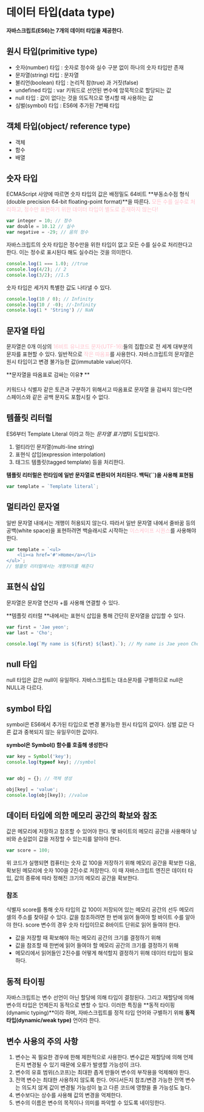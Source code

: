 # 데이터 타입(data type)

**자바스크립트(ES6)는 7개의 데이터 타입을 제공한다.**

## 원시 타입(primitive type)

- 숫자(number) 타입 : 숫자로 정수와 실수 구분 없이 하나의 숫자 타입만 존재
- 문자열(string) 타입 : 문자열
- 불리언(boolean) 타입 : 논리적 참(true) 과 거짓(false)
- undefined 타입 : var 키워드로 선언된 변수에 암묵적으로 할당되는 값
- null 타입 : 값이 없다는 것을 의도적으로 명시할 때 사용하는 값
- 심벌(symbol) 타입 : ES6에 추가된 7번째 타입

## 객체 타입(object/ reference type)  

- 객체 
- 함수
- 배열



## 숫자 타입

ECMAScript 사양에 따르면 숫자 타입의 값은 배정밀도 64비트 **부동소수점 형식(double precision 64-bit floating-point format)**을 따른다. <span style=color:pink>모든 수를 실수로 처리하고, 정수만 표현하기 위한 데이터 타입이 별도로 존재하지 않는다!</span>

```javascript
var integer = 10; // 정수
var double = 10.12 // 실수
var negative = -29; // 음의 정수
```

자바스크립트의 숫자 타입은 정수만을 위한 타입이 없고 모든 수를 실수로 처리한다고 한다. 이는 정수로 표시된다 해도 실수라는 것을 의미한다.

```javascript
console.log(1 === 1.0); //true
console.log(4/2); // 2
console.log(3/2); //1.5
```

숫자 타입은 세가지 특별한 값도 나타낼 수 있다.

```javascript
console.log(10 / 0); // Infinity
console.log(10 / -0); //-Infinity
console.log(1 * 'String') // NaN
```



## 문자열 타입

문자열은 0개 이상의 <span style=color:pink>16비트 유니코드 문자(UTF-16)</span>들의 집합으로 전 세계 대부분의 문자를 표현할 수 있다.
일반적으로 <span style=color:pink>작은 따옴표</span>를 사용한다.
자바스크립트의 문자열은 원시 타입이고 변경 불가능한 값(immutable value)이다.

**문자열을 따옴표로 감싸는 이유&#10067; **

키워드나 식별자 같은 토큰과 구분하기 위해서고 따옴표로 문자열 을 감싸지 않는다면 스페이스와 같은 공백 문자도 포함시킬 수 없다. 



## 템플릿 리터럴

ES6부터 Template Literal 이라고 하는 *문자열 표기법*이 도입되었다.

1. 멀티라인 문자열(multi-line string)
2. 표현식 삽입(expression interpolation)
3. 태그드 템플릿(tagged template) 등을 처리한다.

**템플릿 리터럴은 런타임에 일반 문자열로 변환되어 처리된다. 백틱(``)을 사용해 표현됨**

```javascript
var template = `Template literal`;
```



## 멀티라인 문자열

일반 문자열 내에서는 개행이 허용되지 않는다.
따라서 일반 문자열 내에서 줄바꿈 등의 공백(white space)을 표현하려면 백슬래시로 시작하는 <span style=color:pink>이스케이프 시퀀스</span>를 사용해야 한다.

```javascript
var template = `<ul>
	<li><a href='#'>Home</a></li>
</ul>`;
// 템플릿 리터럴에서는 개행처리를 해준다
```



## 표현식 삽입

문자열은 문자열 연산자 +를 사용해 연결할 수 있다.

**템플릿 리터럴 **내에서는 표현식 삽입을 통해 간단히 문자열을 삽입할 수 있다.

```javascript
var first = 'Jae yeon';
var last = 'Cho';

console.log(`My name is ${first} ${last}.`); // My name is Jae yeon Cho.
```



## null 타입

null 타입은 값은 null이 유일하다. 자바스크립트는 대소문자를 구별하므로 null은 NULL과 다르다.



## symbol 타입

symbol은 ES6에서 추가된 타입으로 변경 불가능한 원시 타입의 값이다. 심벌 값은 다른 값과 중복되지 않는 유일무이한 값이다.

**symbol은 Symbol() 함수를 호출해 생성한다**

```javascript
var key = Symbol('key');
console.log(typeof key); //symbol


var obj = {}; // 객체 생성

obj[key] = 'value';
console.log(obj[key]); //value
```



## 데이터 타입에 의한 메모리 공간의 확보와 참조

값은 메모리에 저장하고 참조할 수 있어야 한다. 몇 바이트의 메모리 공간을 사용해야 낭비와 손실없이 값을 저장할 수 있는지를 알아야 한다. 

```javascript
var score = 100;
```

위 코드가 실행되면 컴퓨터는 숫자 값 100을 저장하기 위해 메모리 공간을 확보한 다음, 확보된 메모리에 숫자 100을 2진수로 저장한다. 이 때 자바스크립트 엔진은 데이터 타입, 값의 종류에 따라 정해진 크기의 메모리 공간을 확보한다.

### 참조

식별자 score를 통해 숫자 타입의 값 100이 저장되어 있는 메모리 공간의 선두 메모리 셀의 주소를 찾아갈 수 있다.
값을 참조하려면 한 번에 읽어 들여야 할 바이트 수를 알아야 한다. score 변수의 경우 숫자 타입이므로 8바이트 단위로 읽어 들여야 한다.

- 값을 저장할 때 확보해야 하는 메모리 공간의 크기를 결정하기 위해
- 값을 참조할 때 한번에 읽어 들여야 할 메모리 공간의 크기를 결정하기 위해
- 메모리에서 읽어들인 2진수를 어떻게 해석할지 결정하기 위해 데이터 타입이 필요하다.

## 동적 타이핑

자바스크립트는 변수 선언이 아닌 할당에 의해 타입이 결정된다. 그리고 재할당에 의해 변수의 타입은 언제든지 동적으로 변할 수 있다. 이러한 특징을 **동적 타이핑(dynamic typing)**이라 하며, 자바스크립트를 정적 타입 언어와 구별하기 위해 **동적 타입(dynamic/weak type)** 언어라 한다.



## 변수 사용의 주의 사항

1. 변수는 꼭 필요한 경우에 한해 제한적으로 사용한다. 변수값은 재할당에 의해 언제든지 변경될 수 있기 때문에 오류가 발생할 가능성이 크다.
2. 변수의 유효 범위(스코프)는 최대한 좁게 만들어 변수의 부작용을 억제해야 한다.
3. 전역 변수는 최대한 사용하지 않도록 한다. 어디서든지 참조/변경 가능한 전역 변수는 의도치 않게 값이 변경될 가능성이 높고 다른 코드에 영향을 줄 가능성도 높다.
4. 변수보다는 상수를 사용해 값의 변경을 억제한다.
5. 변수의 이름은 변수의 목적이나 의미를 파악할 수 있도록 네이밍한다.

